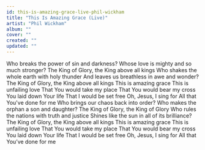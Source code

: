 ```yaml
---
id: this-is-amazing-grace-live-phil-wickham
title: "This Is Amazing Grace (Live)"
artist: "Phil Wickham"
album: ""
cover: ""
created: ""
updated: ""
---
```


Who breaks the power of sin and darkness?
Whose love is mighty and so much stronger?
The King of Glory, the King above all kings
Who shakes the whole earth with holy thunder
And leaves us breathless in awe and wonder?
The King of Glory, the King above all kings
This is amazing grace
This is unfailing love
That You would take my place
That You would bear my cross
You laid down Your life
That I would be set free
Oh, Jesus, I sing for
All that You've done for me
Who brings our chaos back into order?
Who makes the orphan a son and daughter?
The King of Glory, the King of Glory
Who rules the nations with truth and justice
Shines like the sun in all of its brilliance?
The King of Glory, the King above all kings
This is amazing grace
This is unfailing love
That You would take my place
That You would bear my cross
You laid down Your life
That I would be set free
Oh, Jesus, I sing for
All that You’ve done for me